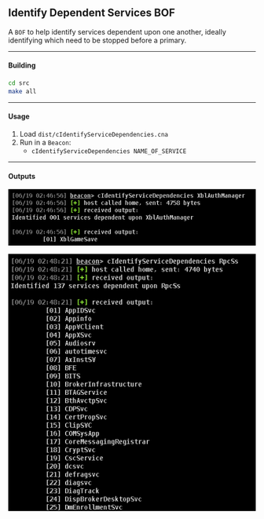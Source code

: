 ## Identify Dependent Services BOF

A `BOF` to help identify services dependent upon one another, ideally identifying which need to be stopped before a primary.

---

#### Building
```sh
cd src
make all
```
---

#### Usage
1) Load `dist/cIdentifyServiceDependencies.cna`
2) Run in a `Beacon`:
    - `cIdentifyServiceDependencies NAME_OF_SERVICE`
---

#### Outputs
![image info](./img/example_a.png)

![image info](./img/example_b.png)

